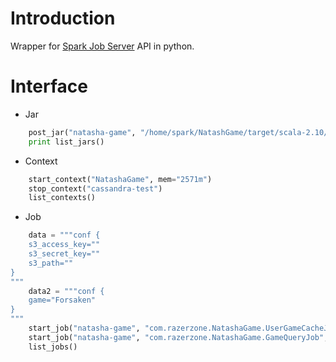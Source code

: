 # Introduction

Wrapper for [Spark Job Server](https://github.com/ooyala/spark-jobserver) API in python.

# Interface

* Jar

```python
    post_jar("natasha-game", "/home/spark/NatashGame/target/scala-2.10/NatashaGame-assembly-1.0.jar")
    print list_jars()
```

* Context

```python
    start_context("NatashaGame", mem="2571m")
    stop_context("cassandra-test")
    list_contexts()
```

* Job

```python
    data = """conf {
    s3_access_key=""
    s3_secret_key=""
    s3_path=""
}
""" 
    data2 = """conf {
    game="Forsaken"
}
"""
    start_job("natasha-game", "com.razerzone.NatashaGame.UserGameCacheJob", "NatashaGame", data)
    start_job("natasha-game", "com.razerzone.NatashaGame.GameQueryJob", "NatashaGame", data2)
    list_jobs()
```
